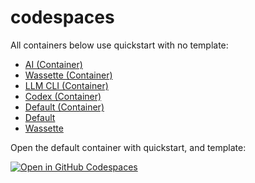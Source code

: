 # codespaces

All containers below use quickstart with no template:

- [AI (Container)](https://codespaces.new/asw101/codespaces?template=false&quickstart=1&devcontainer_path=.devcontainer%2Fai-container%2Fdevcontainer.json)
- [Wassette (Container)](https://codespaces.new/asw101/codespaces?template=false&quickstart=1&devcontainer_path=.devcontainer%2Fwassette-container%2Fdevcontainer.json)
- [LLM CLI (Container)](https://codespaces.new/asw101/codespaces?template=false&quickstart=1&devcontainer_path=.devcontainer%2Fllm-container%2Fdevcontainer.json)
- [Codex (Container)](https://codespaces.new/asw101/codespaces?template=false&quickstart=1&devcontainer_path=.devcontainer%2Fcodex-container%2Fdevcontainer.json)
- [Default (Container)](https://codespaces.new/asw101/codespaces?template=false&quickstart=1&devcontainer_path=.devcontainer%2Fdefault-container%2Fdevcontainer.json)
- [Default](https://codespaces.new/asw101/codespaces?template=false&quickstart=1)
- [Wassette](https://codespaces.new/asw101/codespaces?template=false&quickstart=1&devcontainer_path=.devcontainer%2Fwassette%2Fdevcontainer.json)

Open the default container with quickstart, and template:

[![Open in GitHub Codespaces](https://github.com/codespaces/badge.svg)](https://codespaces.new/asw101/codespaces?template=true&quickstart=1)
